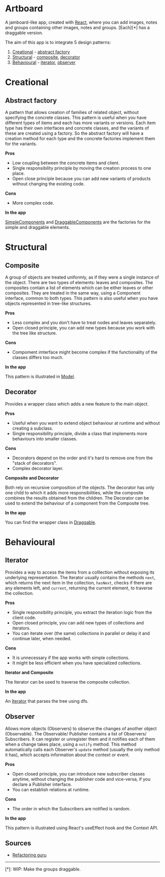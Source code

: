 
# Artboard

A jamboard-like app, created with [React](https://reactjs.org/), where you can add images, notes and groups containing other images, notes and groups. [Each][\*] has a draggable version.  

The aim of this app is to integrate 5 design patterns: 

1. [Creational](#creational) - [abstract factory](https://refactoring.guru/design-patterns/abstract-factory)
2. [Structural](#structural) - [composite](https://refactoring.guru/design-patterns/composite), [decorator](https://refactoring.guru/design-patterns/decorator)
3. [Behavioural](#behavioural) - [iterator](https://refactoring.guru/design-patterns/iterator), [observer](https://refactoring.guru/design-patterns/observer)


# Creational

## Abstract factory

A pattern that allows creation of families of related object, without specifying the concrete classes. 
This pattern is useful when you have different types of items and each has more variants or versions. Each item type has their own interfaces and concrete classes, and the variants of these are created using a factory. So the abstract factory will have a creation method for each type and the concrete factories implement them for the variants. 

**Pros**

- Low coupling between the concrete items and client. 
- Single responsibility principle by moving the creation process to one place. 
- Open close principle because you can add new variants of products without changing the existing code. 

**Cons**

- More complex code. 

**In the app**

[SimpleComponents](./src/components/factory/SimpleComponents.js) and [DraggableComponents](src/components/factory/DraggableComponents.js) are the factories for the simple and draggable elements.

# Structural

## Composite
A group of objects are treated uniformly, as if they were a single instance of the object. 
There are two types of elements: leaves and composites. The composites contain a list of elements which can be either leaves or other composites. 
They are treated in the same way, using a Component interface, common to both types. 
This pattern is also useful when you have objects represented in tree-like structures. 

**Pros**
- Less complex and you don't have to treat nodes and leaves separately. 
- Open closed principle, you can add new types because you work with the tree like structure. 

**Cons**
- Compoment imterface might become complex if the functionality of the classes differs too much. 

**In the app**

This pattern is illustrated in [Model](./src/components/model/Model.js).


## Decorator
Provides a wrapper class which adds a new feature to the main object.

**Pros**
- Useful when you want to extend object behaviour at runtime and without creating a subclass. 
- Single responsibility principle, divide a class that implements more behaviours into smaller classes.

**Cons**
- Decorators depend on the order and it's hard to remove one from the "stack of decorators".
- Complex decorator layer. 


**Composite and Decorator**

Both rely on recursive composition of the objects. The decorator has only one child to which it adds more responsibilities, while the composite combines the results obtained from the children.
The Decorator can be used to extend the  behaviour of a component from the Composite tree. 

**In the app**

You can find the wrapper class in [Draggable](./src/components/model/Draggable.js).


# Behavioural

## Iterator

Provides a way to access the items from a colllection without exposing its underlying representation. 
The Iterator usually contains the methods `next`, which returns the next item in the collection, `hasNext`, checks if there are any elements left, and `current`, returning the current element, to traverse the collection. 

**Pros**

- Single responsibility principle, you extract the iteration logic from the client code.
- Open closed principle, you can add new types of collections and iterators.
- You can iterate over (the same) collections in parallel or delay it and continue later, when needed. 

**Cons**

- It is unnecessary if the app works with simple collections.
- It might be less efficient when you have specialized collections. 


**Iterator and Composite**

The Iterator can be used to traverse the composite collection. 


**In the app**

An [Iterator](./src/components/iterator/Iterator.js) that parses the tree using dfs. 


## Observer
Allows more objects (Observers) to observe the changes of another object (Observable). 
The Observable/ Publisher contains a list of Observers/ Subscribers. It can register or unregister them and it notifies each of them when a change takes place, using a `notify` method. This method automatically calls each Observer's `update` method (usually the only method it has), which accepts information about the context or event.

**Pros**

- Open closed principle, you can introduce new subscriber classes anytime, without changing the publisher code and vice-versa, if you declare a Publisher interface.
- You can establish relations at runtime.

**Cons**
- The order in which the Subscribers are notified is random. 


**In the app**

This pattern is illustrated using React's useEffect hook and the Context API. 


## Sources
- [Refactoring guru](https://refactoring.guru/design-patterns)


---


[*]: WIP: Make the groups draggable. 
